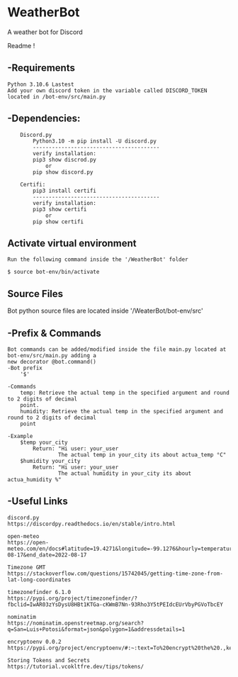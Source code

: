 # WeatherBot
A weather bot for Discord

Readme ! 

-Requirements
--------------------------------

	Python 3.10.6 Lastest
	Add your own discord token in the variable called DISCORD_TOKEN
	located in /bot-env/src/main.py	
-Dependencies:
--------------------------------

		Discord.py
			Python3.10 -m pip install -U discord.py
			----------------------------------------
			verify installation: 
			pip3 show discrod.py 
				or
			pip show discord.py		

		Certifi:
			pip3 install certifi
			----------------------------------------
			verify installation: 
			pip3 show certifi 
				or
			pip show certifi	

Activate virtual environment					
----------------------------------

	Run the following command inside the '/WeatherBot' folder

	$ source bot-env/bin/activate



Source Files
----------------------------------

Bot python source files are located inside '/WeaterBot/bot-env/src'


-Prefix & Commands
----------------------------------
	Bot commands can be added/modified inside the file main.py located at bot-env/src/main.py adding a 
	new decorator @bot.command() 
	-Bot prefix
		'$'
	
	-Commands
		temp: Retrieve the actual temp in the specified argument and round to 2 digits of decimal 
		point.
		humidity: Retrieve the actual temp in the specified argument and round to 2 digits of decimal 
		point
	
	-Example
		$temp your_city
			Return: "Hi user: your_user 
					The actual temp in your_city its about actua_temp °C"
		$humidity your_city
			Return: "Hi user: your_user 
					The actual humidity in your_city its about actua_humidity %"
		

-Useful Links
----------------------------------
	discord.py
	https://discordpy.readthedocs.io/en/stable/intro.html

	open-meteo
	https://open-meteo.com/en/docs#latitude=19.4271&longitude=-99.1276&hourly=temperature_2m,precipitation&timezone=auto&start_date=2022-08-17&end_date=2022-08-17

	Timezone GMT
	https://stackoverflow.com/questions/15742045/getting-time-zone-from-lat-long-coordinates

	timezonefinder 6.1.0
	https://pypi.org/project/timezonefinder/?fbclid=IwAR03zYsDysU8HBt1KTGa-cKWmB7Nn-93Rho3Y5tPEIdcEUrVbyPGVoTbcEY

	nominatim 
	https://nominatim.openstreetmap.org/search?q=San=Luis+Potosi&format=json&polygon=1&addressdetails=1

	encryptoenv 0.0.2
	https://pypi.org/project/encryptoenv/#:~:text=To%20encrypt%20the%20.,key%20in%20their%20own%20program.

	Storing Tokens and Secrets
	https://tutorial.vcokltfre.dev/tips/tokens/

